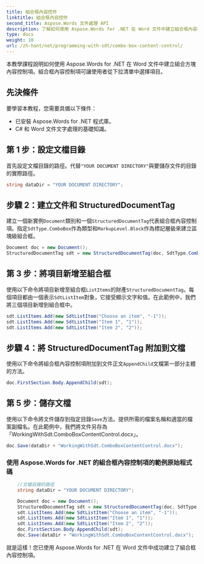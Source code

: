 ```yaml
---
title: 組合框內容控件
linktitle: 組合框內容控件
second_title: Aspose.Words 文件處理 API
description: 了解如何使用 Aspose.Words for .NET 在 Word 文件中建立組合框內容控制項。
type: docs
weight: 10
url: /zh-hant/net/programming-with-sdt/combo-box-content-control/
---
```


本教學課程說明如何使用 Aspose.Words for .NET 在 Word 文件中建立組合方塊內容控制項。組合框內容控制項可讓使用者從下拉清單中選擇項目。

## 先決條件
要學習本教程，您需要具備以下條件：

- 已安裝 Aspose.Words for .NET 程式庫。
- C# 和 Word 文件文字處理的基礎知識。

## 第 1 步：設定文檔目錄
首先設定文檔目錄的路徑。代替`"YOUR DOCUMENT DIRECTORY"`與要儲存文件的目錄的實際路徑。

```csharp
string dataDir = "YOUR DOCUMENT DIRECTORY";
```

## 步驟 2：建立文件和 StructuredDocumentTag
建立一個新實例`Document`類別和一個`StructuredDocumentTag`代表組合框內容控制項。指定`SdtType.ComboBox`作為類型和`MarkupLevel.Block`作為標記層級來建立區塊級組合框。

```csharp
Document doc = new Document();
StructuredDocumentTag sdt = new StructuredDocumentTag(doc, SdtType.ComboBox, MarkupLevel.Block);
```

## 第 3 步：將項目新增至組合框
使用以下命令將項目新增至組合框`ListItems`的財產`StructuredDocumentTag`。每個項目都由一個表示`SdtListItem`對象，它接受顯示文字和值。在此範例中，我們將三個項目新增到組合框中。

```csharp
sdt.ListItems.Add(new SdtListItem("Choose an item", "-1"));
sdt.ListItems.Add(new SdtListItem("Item 1", "1"));
sdt.ListItems.Add(new SdtListItem("Item 2", "2"));
```

## 步驟 4：將 StructuredDocumentTag 附加到文檔
使用以下命令將組合框內容控制項附加到文件正文`AppendChild`文檔第一部分主體的方法。

```csharp
doc.FirstSection.Body.AppendChild(sdt);
```

## 第 5 步：儲存文檔
使用以下命令將文件儲存到指定目錄`Save`方法。提供所需的檔案名稱和適當的檔案副檔名。在此範例中，我們將文件另存為「WorkingWithSdt.ComboBoxContentControl.docx」。

```csharp
doc.Save(dataDir + "WorkingWithSdt.ComboBoxContentControl.docx");
```

### 使用 Aspose.Words for .NET 的組合框內容控制項的範例原始程式碼 

```csharp
	//文檔目錄的路徑
	string dataDir = "YOUR DOCUMENT DIRECTORY";

	Document doc = new Document();
	StructuredDocumentTag sdt = new StructuredDocumentTag(doc, SdtType.ComboBox, MarkupLevel.Block);
	sdt.ListItems.Add(new SdtListItem("Choose an item", "-1"));
	sdt.ListItems.Add(new SdtListItem("Item 1", "1"));
	sdt.ListItems.Add(new SdtListItem("Item 2", "2"));
	doc.FirstSection.Body.AppendChild(sdt);
	doc.Save(dataDir + "WorkingWithSdt.ComboBoxContentControl.docx");
```

就是這樣！您已使用 Aspose.Words for .NET 在 Word 文件中成功建立了組合框內容控制項。
